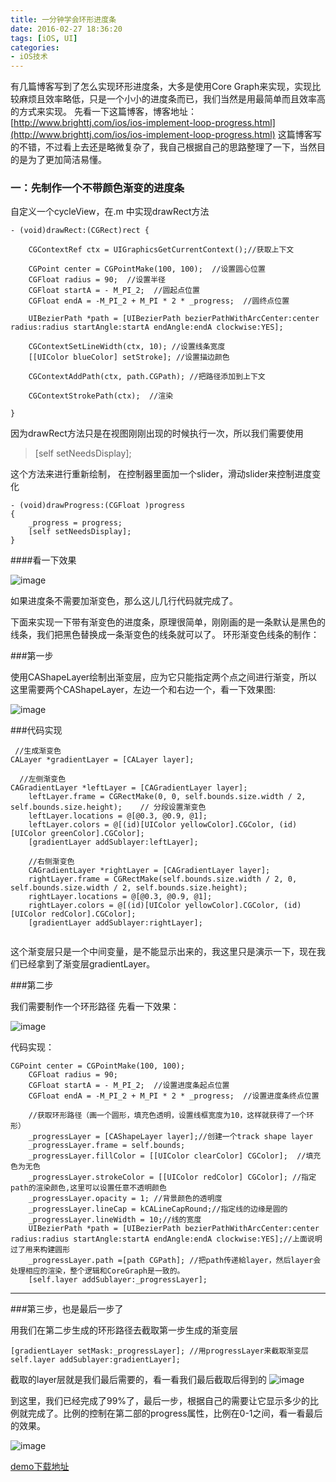 ```yaml
---
title: 一分钟学会环形进度条
date: 2016-02-27 18:36:20
tags: [iOS, UI]
categories: 
- iOS技术
---
```



有几篇博客写到了怎么实现环形进度条，大多是使用Core Graph来实现，实现比较麻烦且效率略低，只是一个小小的进度条而已，我们当然是用最简单而且效率高的方式来实现。
先看一下这篇博客，博客地址：[http://www.brighttj.com/ios/ios-implement-loop-progress.html](http://www.brighttj.com/ios/ios-implement-loop-progress.html)
这篇博客写的不错，不过看上去还是略微复杂了，我自己根据自己的思路整理了一下，当然目的是为了更加简洁易懂。

### 一：先制作一个不带颜色渐变的进度条

自定义一个cycleView，在.m 中实现drawRect方法

```
- (void)drawRect:(CGRect)rect {
    
    CGContextRef ctx = UIGraphicsGetCurrentContext();//获取上下文
    
    CGPoint center = CGPointMake(100, 100);  //设置圆心位置
    CGFloat radius = 90;  //设置半径
    CGFloat startA = - M_PI_2;  //圆起点位置
    CGFloat endA = -M_PI_2 + M_PI * 2 * _progress;  //圆终点位置
    
    UIBezierPath *path = [UIBezierPath bezierPathWithArcCenter:center radius:radius startAngle:startA endAngle:endA clockwise:YES];
    
    CGContextSetLineWidth(ctx, 10); //设置线条宽度
    [[UIColor blueColor] setStroke]; //设置描边颜色
    
    CGContextAddPath(ctx, path.CGPath); //把路径添加到上下文
    
    CGContextStrokePath(ctx);  //渲染

}

```
<!--more-->



因为drawRect方法只是在视图刚刚出现的时候执行一次，所以我们需要使用 
> [self setNeedsDisplay];<br />

这个方法来进行重新绘制，
在控制器里面加一个slider，滑动slider来控制进度变化

```
- (void)drawProgress:(CGFloat )progress
{
    _progress = progress;
    [self setNeedsDisplay];
}
``` 

####看一下效果

![image](https://raw.githubusercontent.com/suifengqjn/TBCycleProgress/master/TBCycleProgress/TBCycleProgress/screenShot/0.png)

如果进度条不需要加渐变色，那么这儿几行代码就完成了。

下面来实现一下带有渐变色的进度条，原理很简单，刚刚画的是一条默认是黑色的线条，我们把黑色替换成一条渐变色的线条就可以了。
环形渐变色线条的制作：


###第一步

使用CAShapeLayer绘制出渐变层，应为它只能指定两个点之间进行渐变，所以这里需要两个CAShapeLayer，左边一个和右边一个，看一下效果图:

![image](https://raw.githubusercontent.com/suifengqjn/TBCycleProgress/master/TBCycleProgress/TBCycleProgress/screenShot/3.jpg)



###代码实现

```
 //生成渐变色
CALayer *gradientLayer = [CALayer layer];
    
  //左侧渐变色
CAGradientLayer *leftLayer = [CAGradientLayer layer];
    leftLayer.frame = CGRectMake(0, 0, self.bounds.size.width / 2, self.bounds.size.height);    // 分段设置渐变色
    leftLayer.locations = @[@0.3, @0.9, @1];
    leftLayer.colors = @[(id)[UIColor yellowColor].CGColor, (id)[UIColor greenColor].CGColor];
    [gradientLayer addSublayer:leftLayer];
    
    //右侧渐变色
    CAGradientLayer *rightLayer = [CAGradientLayer layer];
    rightLayer.frame = CGRectMake(self.bounds.size.width / 2, 0, self.bounds.size.width / 2, self.bounds.size.height);
    rightLayer.locations = @[@0.3, @0.9, @1];
    rightLayer.colors = @[(id)[UIColor yellowColor].CGColor, (id)[UIColor redColor].CGColor];
    [gradientLayer addSublayer:rightLayer];
    
```


这个渐变层只是一个中间变量，是不能显示出来的，我这里只是演示一下，现在我们已经拿到了渐变层gradientLayer。




###第二步

我们需要制作一个环形路径
先看一下效果：

![image](https://raw.githubusercontent.com/suifengqjn/TBCycleProgress/master/TBCycleProgress/TBCycleProgress/screenShot/2.jpg)

代码实现：

```
CGPoint center = CGPointMake(100, 100);
    CGFloat radius = 90;
    CGFloat startA = - M_PI_2;  //设置进度条起点位置
    CGFloat endA = -M_PI_2 + M_PI * 2 * _progress;  //设置进度条终点位置
    
    //获取环形路径（画一个圆形，填充色透明，设置线框宽度为10，这样就获得了一个环形）
    _progressLayer = [CAShapeLayer layer];//创建一个track shape layer
    _progressLayer.frame = self.bounds;
    _progressLayer.fillColor = [[UIColor clearColor] CGColor];  //填充色为无色
    _progressLayer.strokeColor = [[UIColor redColor] CGColor]; //指定path的渲染颜色,这里可以设置任意不透明颜色
    _progressLayer.opacity = 1; //背景颜色的透明度
    _progressLayer.lineCap = kCALineCapRound;//指定线的边缘是圆的
    _progressLayer.lineWidth = 10;//线的宽度
    UIBezierPath *path = [UIBezierPath bezierPathWithArcCenter:center radius:radius startAngle:startA endAngle:endA clockwise:YES];//上面说明过了用来构建圆形
    _progressLayer.path =[path CGPath]; //把path传递給layer，然后layer会处理相应的渲染，整个逻辑和CoreGraph是一致的。
    [self.layer addSublayer:_progressLayer];

```
---------------------

###第三步，也是最后一步了

用我们在第二步生成的环形路径去截取第一步生成的渐变层

```
[gradientLayer setMask:_progressLayer]; //用progressLayer来截取渐变层
self.layer addSublayer:gradientLayer];
```

截取的layer层就是我们最后需要的，看一看我们最后截取后得到的
![image](https://raw.githubusercontent.com/suifengqjn/TBCycleProgress/master/TBCycleProgress/TBCycleProgress/screenShot/4.jpg)

到这里，我们已经完成了99%了，最后一步，根据自己的需要让它显示多少的比例就完成了。比例的控制在第二部的progress属性，比例在0-1之间，看一看最后的效果。

![image](https://raw.githubusercontent.com/suifengqjn/TBCycleProgress/master/TBCycleProgress/TBCycleProgress/screenShot/1.jpg)


[demo下载地址](https://github.com/suifengqjn/TBCycleProgress)





